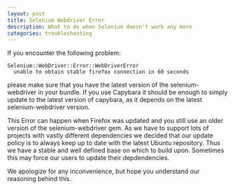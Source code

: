 ```yaml
---
layout: post
title: Selenium Webdriver Error
description: What to do when Selenium doesn't work any more
categories: troubleshooting
---
```

If you encounter the following problem:

    Selenium::WebDriver::Error::WebDriverError
      unable to obtain stable firefox connection in 60 seconds

please make sure that you have the latest version of the selenium-webdriver in your bundle. If you use Capybara it should be enough to simply update to the latest version of capybara, as it depends on the latest selenium-webdriver version.

This Error can happen when Firefox was updated and you still use an older version of the selenium-webdriver gem. As we have to support lots of projects with vastly different dependencies we decided that our update policy is to always keep up to date with the latest Ubuntu repository. Thus we have a stable and well defined base on which to build upon. Sometimes this may force our users to update their depdendencies.

We apologize for any inconvenience, but hope you understand our reasoning behind this.